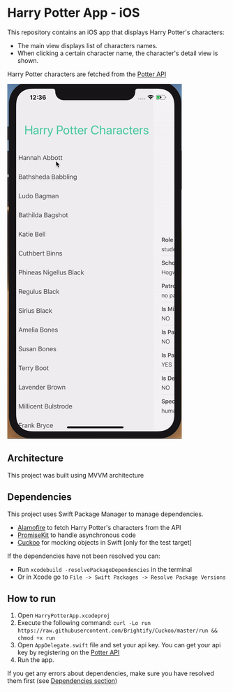 # Harry Potter App - iOS

This repository contains an iOS app that displays Harry Potter's characters:

-   The main view displays list of characters names.
-   When clicking a certain character name, the character's detail view is shown.

Harry Potter characters are fetched from the [Potter API](https://www.potterapi.com/)

![app gif](./app.gif)

## Architecture

This project was built using MVVM architecture

## Dependencies

This project uses Swift Package Manager to manage dependencies.

-   [Alamofire](https://github.com/Alamofire/Alamofire) to fetch Harry Potter's characters from the API
-   [PromiseKit](https://github.com/mxcl/PromiseKit) to handle asynchronous code
-   [Cuckoo](https://github.com/Brightify/Cuckoo) for mocking objects in Swift [only for the test target]

If the dependencies have not been resolved you can:

-   Run `xcodebuild -resolvePackageDependencies` in the terminal
-   Or in Xcode go to `File -> Swift Packages -> Resolve Package Versions`

## How to run

1. Open `HarryPotterApp.xcodeproj`
1. Execute the following command: `curl -Lo run https://raw.githubusercontent.com/Brightify/Cuckoo/master/run && chmod +x run`
1. Open `AppDelegate.swift` file and set your api key. You can get your api key by registering on the [Potter API](https://www.potterapi.com/)
1. Run the app.

If you get any errors about dependencies, make sure you have resolved them first (see [Dependencies section](#Dependencies))
